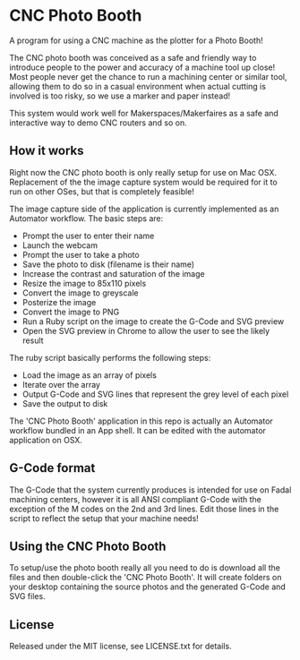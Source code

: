 # CNC Photo Booth

A program for using a CNC machine as the plotter for a Photo Booth!

The CNC photo booth was conceived as a safe and friendly way to introduce people to the power and accuracy of a machine tool up close! Most people never get the chance to run a machining center or similar tool, allowing them to do so in a casual environment when actual cutting is involved is too risky, so we use a marker and paper instead!

This system would work well for Makerspaces/Makerfaires as a safe and interactive way to demo CNC routers and so on.

## How it works

Right now the CNC photo booth is only really setup for use on Mac OSX. Replacement of the the image capture system would be required for it to run on other OSes, but that is completely feasible!

The image capture side of the application is currently implemented as an Automator workflow. The basic steps are:

  * Prompt the user to enter their name
  * Launch the webcam
  * Prompt the user to take a photo
  * Save the photo to disk (filename is their name)
  * Increase the contrast and saturation of the image
  * Resize the image to 85x110 pixels
  * Convert the image to greyscale
  * Posterize the image
  * Convert the image to PNG
  * Run a Ruby script on the image to create the G-Code and SVG preview
  * Open the SVG preview in Chrome to allow the user to see the likely result

The ruby script basically performs the following steps:

  * Load the image as an array of pixels
  * Iterate over the array
  * Output G-Code and SVG lines that represent the grey level of each pixel
  * Save the output to disk

The 'CNC Photo Booth' application in this repo is actually an Automator workflow bundled in an App shell. It can be edited with the automator application on OSX.

## G-Code format

The G-Code that the system currently produces is intended for use on Fadal machining centers, however it is all ANSI compliant G-Code with the exception of the M codes on the 2nd and 3rd lines. Edit those lines in the script to reflect the setup that your machine needs!

## Using the CNC Photo Booth

To setup/use the photo booth really all you need to do is download all the files and then double-click the 'CNC Photo Booth'. It will create folders on your desktop containing the source photos and the generated G-Code and SVG files.

## License

Released under the MIT license, see LICENSE.txt for details.
